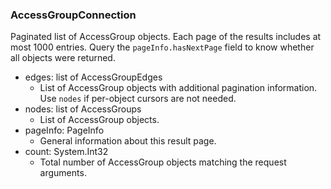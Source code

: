 ### AccessGroupConnection
Paginated list of AccessGroup objects. Each page of the results includes at most 1000 entries. Query the `pageInfo.hasNextPage` field to know whether all objects were returned.

- edges: list of AccessGroupEdges
  - List of AccessGroup objects with additional pagination information. Use `nodes` if per-object cursors are not needed.
- nodes: list of AccessGroups
  - List of AccessGroup objects.
- pageInfo: PageInfo
  - General information about this result page.
- count: System.Int32
  - Total number of AccessGroup objects matching the request arguments.
